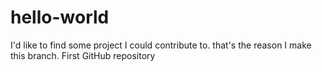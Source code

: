 # hello-world
I'd like to find some project I could contribute to.
that's the reason I make this branch.
First GitHub repository
